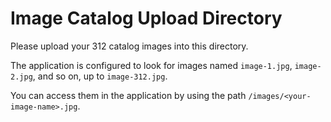# Image Catalog Upload Directory

Please upload your 312 catalog images into this directory.

The application is configured to look for images named `image-1.jpg`, `image-2.jpg`, and so on, up to `image-312.jpg`.

You can access them in the application by using the path `/images/<your-image-name>.jpg`.
